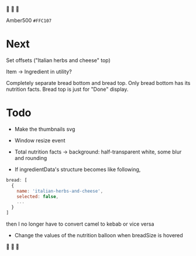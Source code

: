 🥪 🥪 🥪

Amber500
```#FFC107```

# Next

Set offsets ("Italian herbs and cheese" top)

Item -> Ingredient in utility?

Completely separate bread bottom and bread top. Only bread bottom has its nutrition facts. Bread top is just for "Done" display.

# Todo

- Make the thumbnails svg

- Window resize event

- Total nutrition facts -> background: half-transparent white, some blur and rounding

- If ingredientData's structure becomes like following,

```javascript
bread: [
  {
    name: 'italian-herbs-and-cheese',
    selected: false,
    ...
  }
]
```

  then I no longer have to convert camel to kebab or vice versa

- Change the values of the nutrition balloon when breadSize is hovered

🥪 🥪 🥪